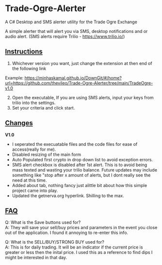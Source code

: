 # Trade-Ogre-Alerter
A C# Desktop and SMS alerter utility for the Trade Ogre Exchange

A simple alerter that will alert you via SMS, desktop notifications and or audio alert. 
(SMS alerts require Trilio - https://www.trilio.io/) 

<h2><b><u>Instructions</b></u></h2>

1) Whichever version you want, just change the extension at then end of the following link

Example: 
https://minhaskamal.github.io/DownGit/#/home?url=https://github.com/thevileo/Trade-Ogre-Alerter/tree/main/TradeOgre-v1.0

2) Open the executable, If you are using SMS alerts, input your keys from trilio into the settings. 
3) Set your criteria and click start.


<h2><b><u>Changes</b></u></h2>

<b> V1.0 </b> 
- I seperated the execuatable files and the code files for ease of access(really for me). 
- Disabled resizing of the main form
- Auto Populated first crypto in drop down list to avoid exception errors. 
- SMS alert checkbox is disabled after 1st alert. This is to avoid being mass texted and wasting your trilio balance. Future updates may include something like "stop after x amount of alerts, but I dont really see the need at this time. 
- Added about tab, nothing fancy just alittle bit about how this simple project came into play.
- Updated the getnerva.org hyperlink. Shilling to the max. 

<h2><b><u>FAQ</b></u></h2>
Q: What is the Save buttons used for?<br>
A: They will save your sell/buy prices and parameters in the event you close out of the application. I found it annoying to re-enter this info.

Q: What is the SELL/BUY/STRONG BUY used for? <br>
A: This is for daily trading. It will be an indicator if the current price is greater or less then the inital price. I used this as a reference to find dips I might be interested in that day.
